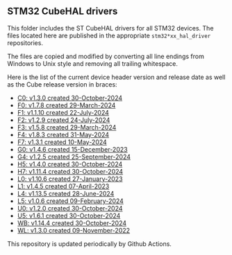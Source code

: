 ## STM32 CubeHAL drivers

This folder includes the ST CubeHAL drivers for all STM32 devices. The files
located here are published in the appropriate `stm32*xx_hal_driver` repositories.

The files are copied and modified by converting all line endings from Windows to
Unix style and removing all trailing whitespace.

Here is the list of the current device header version and release date as well
as the Cube release version in braces:

- [C0: v1.3.0 created 30-October-2024](https://github.com/STMicroelectronics/stm32c0xx_hal_driver)
- [F0: v1.7.8 created 29-March-2024](https://github.com/STMicroelectronics/stm32f0xx_hal_driver)
- [F1: v1.1.10 created 22-July-2024](https://github.com/STMicroelectronics/stm32f1xx_hal_driver)
- [F2: v1.2.9 created 24-July-2024](https://github.com/STMicroelectronics/stm32f2xx_hal_driver)
- [F3: v1.5.8 created 29-March-2024](https://github.com/STMicroelectronics/stm32f3xx_hal_driver)
- [F4: v1.8.3 created 31-May-2024](https://github.com/STMicroelectronics/stm32f4xx_hal_driver)
- [F7: v1.3.1 created 10-May-2024](https://github.com/STMicroelectronics/stm32f7xx_hal_driver)
- [G0: v1.4.6 created 15-December-2023](https://github.com/STMicroelectronics/stm32g0xx_hal_driver)
- [G4: v1.2.5 created 25-September-2024](https://github.com/STMicroelectronics/stm32g4xx_hal_driver)
- [H5: v1.4.0 created 30-October-2024](https://github.com/STMicroelectronics/stm32h5xx_hal_driver)
- [H7: v1.11.4 created 30-October-2024](https://github.com/STMicroelectronics/stm32h7xx_hal_driver)
- [L0: v1.10.6 created 27-January-2023](https://github.com/STMicroelectronics/stm32l0xx_hal_driver)
- [L1: v1.4.5 created 07-April-2023](https://github.com/STMicroelectronics/stm32l1xx_hal_driver)
- [L4: v1.13.5 created 28-June-2024](https://github.com/STMicroelectronics/stm32l4xx_hal_driver)
- [L5: v1.0.6 created 09-February-2024](https://github.com/STMicroelectronics/stm32l5xx_hal_driver)
- [U0: v1.2.0 created 30-October-2024](https://github.com/STMicroelectronics/stm32u0xx_hal_driver)
- [U5: v1.6.1 created 30-October-2024](https://github.com/STMicroelectronics/stm32u5xx_hal_driver)
- [WB: v1.14.4 created 30-October-2024](https://github.com/STMicroelectronics/stm32wbxx_hal_driver)
- [WL: v1.3.0 created 09-November-2022](https://github.com/STMicroelectronics/stm32wlxx_hal_driver)

This repository is updated periodically by Github Actions.
